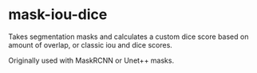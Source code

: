 # mask-iou-dice
Takes segmentation masks and calculates a custom dice score based on amount of overlap, or classic iou and dice scores.

Originally used with MaskRCNN or Unet++ masks.
